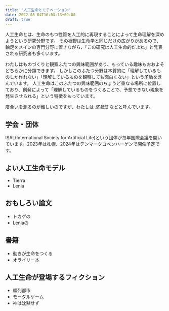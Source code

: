 ```yaml
---
title: "人工生命とモチベーション"
date: 2022-08-04T16:03:13+09:00
draft: true
---
```


人工生命とは、生命のもつ性質を人工的に再現することによって生命理解を深めようという研究分野です。
その裾野は生命学と同じだけの広がりがあるので、軸足をメインの専門分野に置きながら、「この研究は人工生命的だよね」と発表される研究者も多くいます。

わたしはものづくりと観察ふたつの興味範囲があり、もっている趣味もおおよそどちらかに分類できます。
しかしこのふたつ分野は本質的に「理解しているものしか作れない」「理解しているものを観察しても面白くない」という矛盾を含んでいます。
人工生命はこのふたつの興味範囲のちょうど重なる場所に位置しており、創発によって「理解しているものをつくることで、予想できない現象を発生させられる」という特徴をもっています。


度合いを測るのが難しいのですが、わたしは *恣意性* などと呼んでいます。

## 学会・団体
ISAL(International Society for Artificial Life)という団体が毎年国際会議を開いています。2023年は札幌、2024年はデンマークコペンハーゲンで開催予定です。

## よい人工生命モデル
- Tierra
- Lenia

## おもしろい論文
- トカゲの
- Leniaの

## 書籍
- 動きが生命をつくる
- オライリー本

## 人工生命が登場するフィクション
- 順列都市
- モータルゲーム
- 神は沈黙せず
